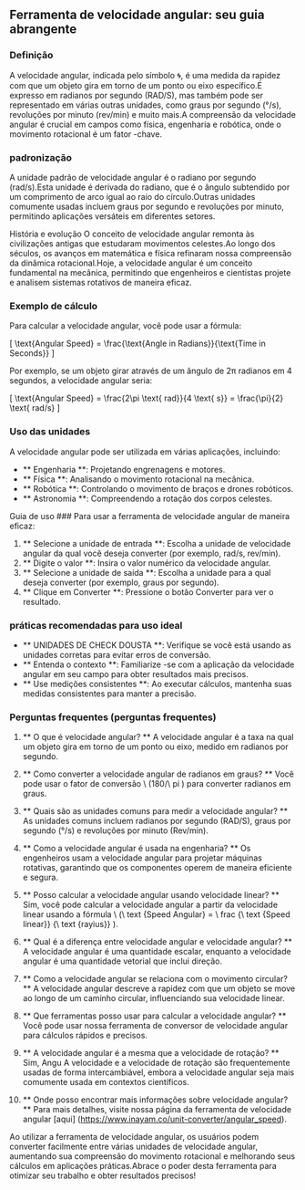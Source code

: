 ## Ferramenta de velocidade angular: seu guia abrangente

### Definição
A velocidade angular, indicada pelo símbolo 🌀, é uma medida da rapidez com que um objeto gira em torno de um ponto ou eixo específico.É expresso em radianos por segundo (RAD/S), mas também pode ser representado em várias outras unidades, como graus por segundo (°/s), revoluções por minuto (rev/min) e muito mais.A compreensão da velocidade angular é crucial em campos como física, engenharia e robótica, onde o movimento rotacional é um fator -chave.

### padronização
A unidade padrão de velocidade angular é o radiano por segundo (rad/s).Esta unidade é derivada do radiano, que é o ângulo subtendido por um comprimento de arco igual ao raio do círculo.Outras unidades comumente usadas incluem graus por segundo e revoluções por minuto, permitindo aplicações versáteis em diferentes setores.

História e evolução
O conceito de velocidade angular remonta às civilizações antigas que estudaram movimentos celestes.Ao longo dos séculos, os avanços em matemática e física refinaram nossa compreensão da dinâmica rotacional.Hoje, a velocidade angular é um conceito fundamental na mecânica, permitindo que engenheiros e cientistas projete e analisem sistemas rotativos de maneira eficaz.

### Exemplo de cálculo
Para calcular a velocidade angular, você pode usar a fórmula:

\[ \text{Angular Speed} = \frac{\text{Angle in Radians}}{\text{Time in Seconds}} \]

Por exemplo, se um objeto girar através de um ângulo de 2π radianos em 4 segundos, a velocidade angular seria:

\[ \text{Angular Speed} = \frac{2\pi \text{ rad}}{4 \text{ s}} = \frac{\pi}{2} \text{ rad/s} \]

### Uso das unidades
A velocidade angular pode ser utilizada em várias aplicações, incluindo:
- ** Engenharia **: Projetando engrenagens e motores.
- ** Física **: Analisando o movimento rotacional na mecânica.
- ** Robótica **: Controlando o movimento de braços e drones robóticos.
- ** Astronomia **: Compreendendo a rotação dos corpos celestes.

Guia de uso ###
Para usar a ferramenta de velocidade angular de maneira eficaz:
1. ** Selecione a unidade de entrada **: Escolha a unidade de velocidade angular da qual você deseja converter (por exemplo, rad/s, rev/min).
2. ** Digite o valor **: Insira o valor numérico da velocidade angular.
3. ** Selecione a unidade de saída **: Escolha a unidade para a qual deseja converter (por exemplo, graus por segundo).
4. ** Clique em Converter **: Pressione o botão Converter para ver o resultado.

### práticas recomendadas para uso ideal
- ** UNIDADES DE CHECK DOUSTA **: Verifique se você está usando as unidades corretas para evitar erros de conversão.
- ** Entenda o contexto **: Familiarize -se com a aplicação da velocidade angular em seu campo para obter resultados mais precisos.
- ** Use medições consistentes **: Ao executar cálculos, mantenha suas medidas consistentes para manter a precisão.

### Perguntas frequentes (perguntas frequentes)

1. ** O que é velocidade angular? **
A velocidade angular é a taxa na qual um objeto gira em torno de um ponto ou eixo, medido em radianos por segundo.

2. ** Como converter a velocidade angular de radianos em graus? **
Você pode usar o fator de conversão \ (180/\ pi \) para converter radianos em graus.

3. ** Quais são as unidades comuns para medir a velocidade angular? **
As unidades comuns incluem radianos por segundo (RAD/S), graus por segundo (°/s) e revoluções por minuto (Rev/min).

4. ** Como a velocidade angular é usada na engenharia? **
Os engenheiros usam a velocidade angular para projetar máquinas rotativas, garantindo que os componentes operem de maneira eficiente e segura.

5. ** Posso calcular a velocidade angular usando velocidade linear? **
Sim, você pode calcular a velocidade angular a partir da velocidade linear usando a fórmula \ (\ text {Speed ​​Angular} = \ frac {\ text {Speed ​​linear}} {\ text {rayius}} \).

6. ** Qual é a diferença entre velocidade angular e velocidade angular? **
A velocidade angular é uma quantidade escalar, enquanto a velocidade angular é uma quantidade vetorial que inclui direção.

7. ** Como a velocidade angular se relaciona com o movimento circular? **
A velocidade angular descreve a rapidez com que um objeto se move ao longo de um caminho circular, influenciando sua velocidade linear.

8. ** Que ferramentas posso usar para calcular a velocidade angular? **
Você pode usar nossa ferramenta de conversor de velocidade angular para cálculos rápidos e precisos.

9. ** A velocidade angular é a mesma que a velocidade de rotação? **
Sim, Angu A velocidade e a velocidade de rotação são frequentemente usadas de forma intercambiável, embora a velocidade angular seja mais comumente usada em contextos científicos.

10. ** Onde posso encontrar mais informações sobre velocidade angular? **
Para mais detalhes, visite nossa página da ferramenta de velocidade angular [aqui] (https://www.inayam.co/unit-converter/angular_speed).

Ao utilizar a ferramenta de velocidade angular, os usuários podem converter facilmente entre várias unidades de velocidade angular, aumentando sua compreensão do movimento rotacional e melhorando seus cálculos em aplicações práticas.Abrace o poder desta ferramenta para otimizar seu trabalho e obter resultados precisos!